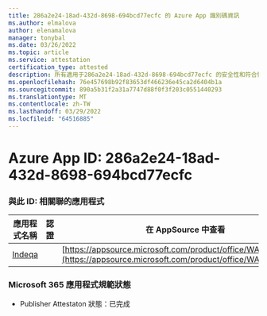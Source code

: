 ```yaml
---
title: 286a2e24-18ad-432d-8698-694bcd77ecfc 的 Azure App 識別碼資訊
ms.author: elmalova
author: elenamalova
manager: tonybal
ms.date: 03/26/2022
ms.topic: article
ms.service: attestation
certification_type: attested
description: 所有適用于286a2e24-18ad-432d-8698-694bcd77ecfc 的安全性和符合性資訊資訊。
ms.openlocfilehash: 76e457698b92f83653df466236e45ca2d6404b1a
ms.sourcegitcommit: 890a5b31f2a31a7747d88f0f3f203c0551440293
ms.translationtype: MT
ms.contentlocale: zh-TW
ms.lasthandoff: 03/29/2022
ms.locfileid: "64516885"
---
```

# <a name="azure-app-id-286a2e24-18ad-432d-8698-694bcd77ecfc"></a>Azure App ID: 286a2e24-18ad-432d-8698-694bcd77ecfc


### <a name="apps-associated-with-this-id"></a>與此 ID: 相關聯的應用程式
| **應用程式名稱** | **認證** | **在 AppSource 中查看** |
|--------------|---------------|-----------------------|
| [Indeqa](../forward/WA200003277.md) |  | [https://appsource.microsoft.com/product/office/WA200003277](https://appsource.microsoft.com/product/office/WA200003277) |

### <a name="microsoft-365-app-compliance-status"></a>Microsoft 365 應用程式規範狀態
- Publisher Attestaton 狀態：已完成
